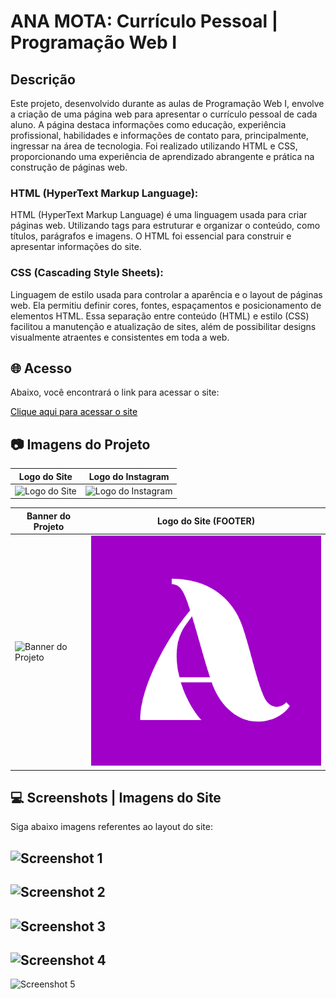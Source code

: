 # ANA MOTA: Currículo Pessoal | Programação Web I

## Descrição
Este projeto, desenvolvido durante as aulas de Programação Web I, envolve a criação de uma página web para apresentar o currículo pessoal de cada aluno. A página destaca informações como educação, experiência profissional, habilidades e informações de contato para, principalmente, ingressar na área de tecnologia. Foi realizado utilizando HTML e CSS, proporcionando uma experiência de aprendizado abrangente e prática na construção de páginas web.

### HTML (HyperText Markup Language): 


HTML (HyperText Markup Language) é uma linguagem usada para criar páginas web. Utilizando tags para estruturar e organizar o conteúdo, como títulos, parágrafos e imagens. O HTML foi essencial para construir e apresentar informações do site.

### CSS (Cascading Style Sheets): 


Linguagem de estilo usada para controlar a aparência e o layout de páginas web. Ela permitiu definir cores, fontes, espaçamentos e posicionamento de elementos HTML. Essa separação entre conteúdo (HTML) e estilo (CSS) facilitou a manutenção e atualização de sites, além de possibilitar designs visualmente atraentes e consistentes em toda a web.


## 🌐 Acesso
Abaixo, você encontrará o link para acessar o site:

<a href="https://encr.pw/AnaMota-CV" style="color: black;">Clique aqui para acessar o site</a>



## 📷 Imagens do Projeto 

|     Logo do Site     |     Logo do Instagram     |
|----------------------|---------------------------|
| ![Logo do Site](https://github.com/anamota13/Projeto_CV_Pessoal---Desenvolvimento-Web-I/assets/110187484/603c458d-ed79-4d89-8711-0c852a1fa8de) | ![Logo do Instagram](https://github.com/anamota13/Projeto_CV_Pessoal---Desenvolvimento-Web-I/assets/110187484/255e2ac1-6c6e-4540-b78e-1486fd132180) |

|     Banner do Projeto     |     Logo do Site (FOOTER)     |
|----------------------|---------------------------|
| ![Banner do Projeto](https://github.com/anamota13/Projeto_CV_Pessoal---Desenvolvimento-Web-I/assets/110187484/dd988837-7a45-4fa5-a051-6d0cc592b8d4) | ![Logo do Site (FOOTER)](https://github.com/anamota13/Projeto_CV_Pessoal---Desenvolvimento-Web-I/blob/main/logo_footer.png?raw=true) |



## 💻 Screenshots | Imagens do Site

Siga abaixo imagens referentes ao layout do site: 

![Screenshot 1](https://github.com/anamota13/Projeto_CV_Pessoal---Desenvolvimento-Web-I/assets/110187484/98ac27a5-5ac5-446e-ac35-36b3e91b2ac4)
---

![Screenshot 2](https://github.com/anamota13/Projeto_CV_Pessoal---Desenvolvimento-Web-I/assets/110187484/5ef25d18-2af4-446e-8804-ce2a70f030d4)
---

![Screenshot 3](https://github.com/anamota13/Projeto_CV_Pessoal---Desenvolvimento-Web-I/assets/110187484/0cfc81d8-ce2d-49de-bf36-e406f7d5985f)
---

![Screenshot 4](https://github.com/anamota13/Projeto_CV_Pessoal---Desenvolvimento-Web-I/assets/110187484/310d567c-1753-4cdc-89ec-3cfe630f9353)
---

![Screenshot 5](https://github.com/anamota13/Projeto_CV_Pessoal---Desenvolvimento-Web-I/assets/110187484/74b5d769-93d1-4e62-9b48-afe789e0d57f)








